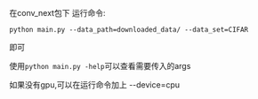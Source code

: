 在conv_next包下 运行命令:

`python main.py --data_path=downloaded_data/ --data_set=CIFAR` 

即可

使用`python main.py -help`可以查看需要传入的args

如果没有gpu,可以在运行命令加上 --device=cpu